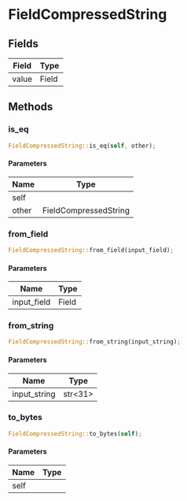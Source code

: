 # FieldCompressedString

## Fields
| Field | Type |
| --- | --- |
| value | Field |

## Methods

### is_eq

```rust
FieldCompressedString::is_eq(self, other);
```

#### Parameters
| Name | Type |
| --- | --- |
| self |  |
| other | FieldCompressedString |

### from_field

```rust
FieldCompressedString::from_field(input_field);
```

#### Parameters
| Name | Type |
| --- | --- |
| input_field | Field |

### from_string

```rust
FieldCompressedString::from_string(input_string);
```

#### Parameters
| Name | Type |
| --- | --- |
| input_string | str&lt;31&gt; |

### to_bytes

```rust
FieldCompressedString::to_bytes(self);
```

#### Parameters
| Name | Type |
| --- | --- |
| self |  |

